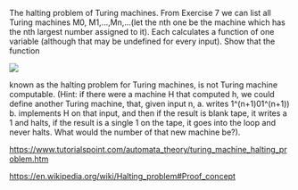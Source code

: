 The halting problem of Turing machines.
From Exercise 7 we can list all Turing machines M0, M1,...,Mn,...(let the nth one be the machine which has the nth largest 
number assigned to it). Each calculates a function of one variable (although that may be undefined for every input). Show that 
the function 

<img src="http://latex.codecogs.com/gif.latex?h(m,n)=\left\{\begin{matrix} 0&if&M_{m}&halts&on&input&n\\1&if&otherwise\end{matrix}\right." border="0"/>

known as the halting problem for Turing machines, is not Turing machine computable. 
(Hint: if there were a machine H that computed h, we could define another Turing machine, that, 
given input n,
a. writes 1^(n+1)01^(n+1))
b. implements H on that input, and then
   if the result is blank tape, it writes a 1 and halts,
   if the result is a single 1 on the tape, it goes into the loop and never halts.
What would the number of that new machine be?).

https://www.tutorialspoint.com/automata_theory/turing_machine_halting_problem.htm

https://en.wikipedia.org/wiki/Halting_problem#Proof_concept
